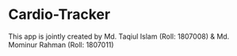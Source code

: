 # Cardio-Tracker
This app is jointly created by Md. Taqiul Islam (Roll: 1807008) & Md. Mominur Rahman (Roll: 1807011)
